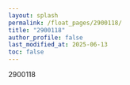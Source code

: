 ```yaml
---
layout: splash
permalink: /float_pages/2900118/
title: "2900118"
author_profile: false
last_modified_at: 2025-06-13
toc: false
---
```

 
2900118
